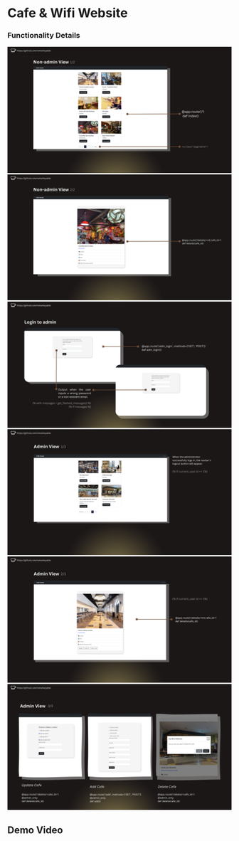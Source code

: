 <h1>Cafe & Wifi Website</h1>
<h3>Functionality Details </h3>
<img src="img/1.png">
<img src="img/2.png">
<img src="img/3.png">
<img src="img/4.png">
<img src="img/5.png">
<img src="img/6.png">
<h2>Demo Video</h2>
